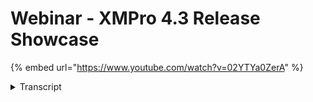 # Webinar - XMPro 4.3 Release Showcase
{% embed url="https://www.youtube.com/watch?v=02YTYa0ZerA" %}




<details>
<summary>Transcript</summary>
hello everyone and welcome to the XM Pro

4.3 release showcase

my name is Kim Marie Davenport product

manager here at XM Pro and I'm excited

to share with you the highlights of this

release in terms of what the features

are

they do and why you would benefit from

applying them in your ex in Pro

environment

if you have any questions please send

them through and we'll cover them at the

end

before we begin I'd like to point out

that today's content Builds on a couple

of prior webinars

haven't already watched them I'd highly

recommend that you do so

you can find them on our XM Pro channel

in YouTube

XM Pro CEO Peter Van scope explains the

concept of the intelligent digital twins

as well as going into detail on our

product strategy the intelligent digital

twins framework

also known as XM Pro i3c which stands

for integrated intelligent interactive

and composable

while that i3c framework is a longer

term view of where we're heading Daniel

King's product roadmap webinar describes

the items we're working on now and next

to get us there

every initiative that we work on falls

under one of the four pillars of the XM

Pro product

namely accelerate transformation Ai and

engineering

zero trust architecture and the cloud to

Edge continuum

together they support each of our three

themes

faster time to Value distributed

intelligence and security across

deployments

triangle layout illustrates how each of

these pillars support one another as

well as their varying impact on people

process and Technology

the 4.3 release contains new features

for both the cloud to Edge Continuum and

Ai and Engineering excellence

kicking off with the cloud to Edge

Continuum there are three features

included in

distributed casing through redis allows

us to run the distributed infrastructure

needed in Cloud to Edge computing

the other two features are complementary

health check endpoints is about

detecting an issue and roughly where

that issue lies and logging enables the

going in and doing analysis around

finding that problem

they are important groundwork on our

journey to be more agnostic more

performant and more scalable

allowing data to be accessed along that

continuum

now a health check endpoint is precisely

as it sounds a product service has a

health check API endpoint such as HTTP

forward slash help that Returns the help

of the service

when it is called the API endpoint

Handler performs various checks and

responds with the simple status of the

API and its dependencies

or unhealthy

when it is troubleshooting health checks

are the industry standard for the first

diagnostic step

they quickly indicate connectivity

health

either highlighting an issue such as

access to a database or allowing the

troubleshooter to rule out connectivity

and move on to their next check

we've implemented standard best practice

health check endpoints with two

different ways to consume this

information

in person or utilizing a diagnostic tool

as a baseline a person can monitor the

help UI which sits outside of our

product

it has to or you wouldn't be able to

access it if our products were not

healthy

however there is more to be gained by

configuring the raw Json API response to

be read by diagnostic tools such as

Azure with app insights

so that the endpoints are constantly

monitored on the infrastructure itself

you can build rules triggered if it goes

from healthy to unhealthy and when

triggered you can build actions such as

an email or a team's message or maybe

even to Auto scale

Health endpoints are crucial for

enabling self-healing functionalities in

your infrastructure

being able to automatically restart

unhealthy services on the edge

is extremely powerful in increasing

product uptime and performance

imagine if your application is running

on kubernetes and you can automatically

restart the service

or the Pod that it's running on and

hopefully get it back to a healthy state

the health checks are particularly

useful for customer installations on

their own infrastructure

there's always a risk that connectivity

might not have been opened on a service

that XM Pro needs and it's not

transparent that this is the case

time has been lost in previous

installations going through that

diagnosis process it requires certain

skill sets so it becomes time consuming

and costly to troubleshoot what may end

up being a trivial issue

with health checks now when you do the

initial installation you could for

example confirm application designer has

connectivity to subscription manager and

to its database

if it doesn't then we can tell straight

away that it can't connect and see the

relevant error message

the problem is narrowed down to

connectivity between two systems and

it's simple to proceed to The Next Step

which could be something like opening an

exception on the firewall

[Music]

there are also day-to-day operations

where the environment in which XM Pro is

installed unexpectedly changes

whether it's the Cloud Server provide

running updates

sorry whether it's the cloud provider

running updates or deprecating

underlying functionality

or the customer themselves making

changes

these endpoints are available so that XM

Pro connectivity can be actively

monitored

connectivity is inadvertently broken

someone can be proactively notified of

an issue and investigate further

the loss of connectivity assists in

knowing which area is working as

expected and which area to troubleshoot

berder

let me take you to our product

documentation for a quick look

this is the

sorry this is the health path of an

application designer Services URL and

the raw API response

note the overall status is healthy and

that there is an entry for each of the

related product Service apis as well as

the database

observe the duration for each individual

check their healthy status as well as

the optional descriptive tags

next we'll look at the same information

using the Baseline help UI

here we can see in the top part

the same information for application

designer but it is a lot easier on the

human eye

the overall status is healthy

and again there are entries for each

related product service API as well as

the database

observe again the duration for each

check their healthy status as well as

the optional descriptive tags

our documentation includes an example of

how to configure the Xin pro products as

well as how to add third-party systems

that have health endpoints

a reminder that how you choose to use

these in health checks is up to you

our product is decoupled from any

specific cloud provider so that XM Pro

remains platform independent

so now that you know roughly where the

problem is how do you solve it

previously we had log files being

written to the web server

you had to be an administrator log into

that service download the log files and

then view a large text file full of logs

this has issues of accessibility and

security

you can't open access to many people

because of the security constraint

and it's time consuming to get access to

those logs

then once you get them you just see a

wall of text

you don't get any of the benefits of AI

insights anomalies or trending Analytics

you can't see there's been a spike in

latency to a certain endpoint request

or multiple 500 error codes coming back

from another endpoint

your native service provider can't

consume the logs and pair them with

telemetry

information about the infrastructure

service that's running your application

like CPU and RAM

[Music]

so we've done three things in 4.3 we've

added more logging added more context to

that logging and then made those logs

available to services that are optimized

for monitoring and analyzing the data in

those logs

when we say we've added more product

application logging

what this means is that we've increased

the number of messages that are logged

to expose how the product is working

internally

this gives more insight for

troubleshooting Diagnostics and Optima

optimization purposes

where previously an endpoint may have

been receiving a lot of requests

hypothetically recommendations and

taking a long time to process them

this was not visible if the request was

not logged

now that the endpoints are locked it is

visible and allows designers to optimize

how applications and streams are

implemented to improve overall

performance

we've added more context where possible

to each log

so if there's a user ID Associated we

always put the user ID on it

if there's a company ID we always put

the company on it

when you look at the log you have more

context as to which area it relates to

this gives users finer grained

information when named

you can stay with the logs being written

to file on the service

or take advantage of the new feature

logging provider support

to send the output to third-party login

providers like Azure application

insights or datadog or centralized

monitoring analysis

they are specialists in this area and

provide fantastic features for searching

monitoring dashboarding and alerting

for example you could search the logs

for a specific user or recommendation

and we're doing this in an industry

standard way using best practices of a

standard platform independent login

provider logging Library

the benefit is that we can quickly and

easily add support for more providers if

you request one that we don't have

in summary application logging is

essential for troubleshooting and

debugging as it helps identify and

analyze issues that may arise during the

application's execution

it also provides valuable insights into

the application's performance usage

patterns and security

near the end of 2022 we heard feedback

from a customer that the distributed

casing was not working as expected on

AWS

despite scaling up and after resources

some f Pages were slow and some were

timing out

these performance issues were due to the

large volume of data in memory

with the 4.3 release the timeouts have

been fixed across all platforms by

refactoring our implementation of

distributed

we're still using redis or remote

dictionary server a popular open source

data structure store

but we're using it more effectively by

breaking the memory used into smaller

pieces

these are more easily managed by Raiders

to handle larger volumes of memory and

cash faster which is passed on to the

users who experience those faster

response times

data catering is a technique to improve

the performance and responsiveness of

applications

we're frequently accessed data stored in

memory

a fast and easily accessible location

rather than a time-consuming operation

like accessing a data

distributed casing is when it is stored

in an external service accessible by one

or more servers

it is mandatory when you scale out and

run more than one instance of our

product

I'm showing the typical architecture for

AWS but it is the same concept on other

platforms and you can view their typical

architecture on our product

your Cloud native implementation handles

adding Resources by basically cloning

the web service

they're out of the box load balancer

such as AWS elastic Beanstalk or Azure

app service determines which web service

the user's browser connects to as soon

as you scale out

between different browsers and stream

hosts talk to any of the web server

instances the cache data must give the

same result

in the example of an app page that is

initially loaded

everyone will see the same published app

page because it's saved in the database

when someone edits that app page in

order for every other user to see those

changes near real time

those changes must be stored somewhere

in memory that all the servers server

instances access

with distributed caching we move that

in-memory data out of the individual web

servers and into readers

the end result is that the web server

instances all access the same memory

allowing the clients connected to the

different servers to see those changes

in year real time too

there's a lot of functionality in our

product that uses cache data

for example streaming data from a stream

host or multiple stream hosts connecting

to application designer where the stream

hosts our clients as well

the main reason for scaling is

performance

for example if the CPU was high for data

streams and you had many streams running

you could scale up by increasing the app

service plan in Azure but there is a

limit to how high you can go

this is when you would scale out to get

more CPU

so one reason is for performance to

scale up and out

the second reason is resiliency

for example if you had data stream

designer on Azure app service plan 2 and

it had an issue with a performance was

deprecated for some reason users would

be locked out

however if you had two instances at a

lower service plan and one of those had

an issue that caused performance to be

degraded the users would be able to

continue to use the product on the

second instance

so resiliency is another Factor

[Music]

the third benefit is costs

technically you can Auto scale out an

inner gain automatically or on a

schedule to better manage your

infrastructure costs in Peak periods

early benchmarking results indicate that

using distributed caching has

performance improvements even when you

are running only one instance of the

product and so is something you may want

to consider switching to for larger

production ready implementations

such as those with a large number of

data streams

once more

we have two complementary features from

a pillar included in 4.3 this time for

AI and Engineering intelligence

neither a data scientist nor a designer

wants to create a model in one

environment and manually load them into

Data stream designer each time they

change

it's in Pro notebook provides data

scientists with the ability to work

within the XM pro products Suite to

create models using scientific computing

and our mlflow agent enables effective

model governance to run the production

model version against live event data in

a data stream

we'll end off with the significant

performance improvements to the time

series chart block

enabling quicker data retrieval for

longer periods

exim Pro notebook is a new product

released for freemium in 4.3

existing customers and premium users can

contact us for access

and Licensing options

this is an embedded Jupiter notebook

providing a familiar interface for data

science scientific Computing and machine

learning

data scientists analysts and Engineers

will be able to access data to innovate

within the XM Pro Suite

we've added built-in chat GPT

functionality to help you in the process

for example you can ask it to create

code to represent data in a certain

visualization

[Music]

when you're done you can save the file

and execute it using our python agent as

embedded AI

or you can apply governance

leverage the mlflow library to commit

the model to your repository right from

within X in Pro notebook

for use in a data stream

this was just a small test of XM Pro

notebook

in last month's webinar Gavin Green

presented a Hands-On demonstration of AI

in intelligent digital twins which is a

fully extended version that explains

these features and more in detail it is

well worth watching

moving on to ml flow

as AI scales within the organization

corporate guard rails require AI to be

modeled within an ml Ops framework

you don't want to end up with models

stored in a variety of places and lose

track of which is the latest version or

where it is located

ml flow agent is the first in a series

that enables effective model governance

using a popular ml Ops toolset

let us know if you are using a different

Repository

[Music]

this empowers data scientists to promote

new model versions within mlflow without

going back to edit the data stream

let's see this in action

my thanks to Chris for recording this

demo

as soon as I find my mouse

in it we have an mlflow agent configured

to use version one of a model called

wine quality

once the data stream is published

observe that the first event confirms

model version 1 was used to make a

prediction

now we'll change over to ml flow

and promote version 2 to production

going back to the data stream without

reconfiguring or republishing observe

that model version 2 is seamlessly used

to make the next prediction

application designers time series chart

or TSC is one of our most popular data

visualizations

however we found that performance is not

satisfactory with large volumes of data

and as you know this is usually the case

with time series data

all relevant data is returned to the

client for processing so that it doesn't

need to be refreshed

unless certain parameters are changed

but large volumes of data are slow to

return and slow to process on the client

[Music]

we've made changes to the block itself

and released a specialized TSC connector

that only Returns the data points

displayed on that chart the block sends

the requested parameters to the

connector which retrieves the data from

the data source punches the numbers and

sends back only the data actually

displayed

for example rather than sending 60 000

records for 180 buckets we're only

returning 180 records

this results in a fast and scalable user

experience

the disadvantage of this approach is

that it is repeated every time the chart

is Interactive such as zooming or

changing the asset selection

a TSC SQL connector is available now

and the functionality will be rolled out

for Azure data Explorer and historian

next

you will need the 4.3 release for The

Block enhancement and thereafter simply

load the new connectors as they are made

available

alternatively you can continue using the

original connectors for smaller data

volumes to avoid the load between

interactions

[Music]

have a demo by Dragon another one of our

talented developers of the new connector

in action

we discovered during a trial run through

that my audio is not going to play or

the audio of the video is not going to

play through from you so

this is my first run through with the

script so let's just see how that goes

when we play the video

this is the new TSC SQL connector

which pulling the selected fields that

we have for this time range

and this interval size

we can see that the request was

returning in less than 400 milliseconds

and the size is 44 45 kilobytes

if I open the request now we can see

that we have 179 records or buckets and

for each packet we have the selected

field with their corresponding Min and

Max values that are actually showing on

this one

now what we've said is if we move the

range it's going to send a new request

the same size in the same time

if we move the range

sorry if we increase or decrease the

interval size we should have double the

buckets

Sarah do we have any questions

thanks very much Kim and thank you

everyone for joining us uh yes we've got

one question here about uh where can we

find some more information on 4.3 or any

other release

I would encourage you to go to our

product documentation and look at both

the what's new article as well as the

release notes for further details on the

features presented to you today

as well as the smaller enhancements and

fixes that were released

excellent okay um well thanks thanks

again Kim thank you so much for taking

us through all that thank you everyone

for joining us today

if you're looking for more information

you can contact Kim or our team directly

we are running these webinars monthly

and our next session will be an extended

session on XM Pro AI end-to-end use

cases covering intelligence through

proactive recommendations and

implementing machine learning through X

and pro AI you can register using this

QR code that Kim sharing on a screen or

we'll send you the link when we send out

the recording of this session shortly

um we look forward to seeing you all

next month thank you very much

thank you

foreign
</details>